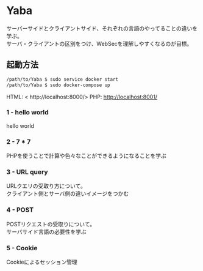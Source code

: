 # Yaba

サーバーサイドとクライアントサイド、それぞれの言語のやってることの違いを学ぶ。  
サーバ・クライアントの区別をつけ、WebSecを理解しやすくなるのが目標。

## 起動方法

```txt
/path/to/Yaba $ sudo service docker start
/path/to/Yaba $ sudo docker-compose up
```

HTML: < http://localhost:8000/>
PHP: <http://localhost:8001/>

### 1 - hello world

hello world

### 2 - 7 * 7

PHPを使うことで計算や色々なことができるようになることを学ぶ

### 3 - URL query

URLクエリの受取り方について。  
クライアント側とサーバ側の違いイメージをつかむ

### 4 - POST

POSTリクエストの受取りについて。  
サーバサイド言語の必要性を学ぶ

### 5 - Cookie

Cookieによるセッション管理
